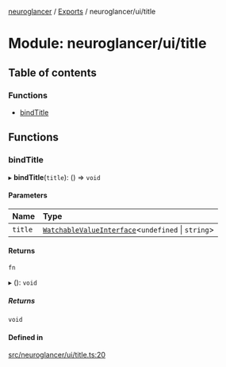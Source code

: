 [neuroglancer](../README.md) / [Exports](../modules.md) / neuroglancer/ui/title

# Module: neuroglancer/ui/title

## Table of contents

### Functions

- [bindTitle](neuroglancer_ui_title.md#bindtitle)

## Functions

### bindTitle

▸ **bindTitle**(`title`): () => `void`

#### Parameters

| Name | Type |
| :------ | :------ |
| `title` | [`WatchableValueInterface`](../interfaces/neuroglancer_trackable_value.WatchableValueInterface.md)<`undefined` \| `string`\> |

#### Returns

`fn`

▸ (): `void`

##### Returns

`void`

#### Defined in

[src/neuroglancer/ui/title.ts:20](https://github.com/ActiveBrainAtlas2/neuroglancer/blob/91617476/src/neuroglancer/ui/title.ts#L20)
